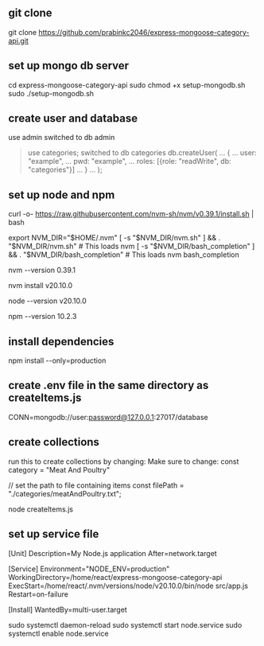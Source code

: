 ## git clone
git clone https://github.com/prabinkc2046/express-mongoose-category-api.git
## set up mongo db server
cd express-mongoose-category-api
sudo chmod +x setup-mongodb.sh 
sudo ./setup-mongodb.sh
## create user and database 
use admin
switched to db admin
> use categories;
switched to db categories
> db.createUser(
... {
... user: "example",
... pwd: "example",
... roles: [{role: "readWrite", db: "categories"}]
... }
... );

## set up node and npm
curl -o- https://raw.githubusercontent.com/nvm-sh/nvm/v0.39.1/install.sh | bash

export NVM_DIR="$HOME/.nvm"
[ -s "$NVM_DIR/nvm.sh" ] && \. "$NVM_DIR/nvm.sh"  # This loads nvm
[ -s "$NVM_DIR/bash_completion" ] && \. "$NVM_DIR/bash_completion"  # This loads nvm bash_completion

nvm --version
0.39.1

nvm install v20.10.0

node --version
v20.10.0

npm --version
10.2.3

## install dependencies
npm install --only=production



## create .env file in the same directory as createItems.js

CONN=mongodb://user:password@127.0.0.1:27017/database

## create collections
run this to create collections 
by changing:
Make sure to change:
const category = "Meat And Poultry"

// set the path to file containing items
const filePath = "./categories/meatAndPoultry.txt";

node createItems.js 
## set up service file
[Unit]
Description=My Node.js application
After=network.target

[Service]
Environment="NODE_ENV=production"
WorkingDirectory=/home/react/express-mongoose-category-api
ExecStart=/home/react/.nvm/versions/node/v20.10.0/bin/node src/app.js
Restart=on-failure

[Install]
WantedBy=multi-user.target

sudo systemctl daemon-reload 
sudo systemctl start node.service 
sudo systemctl enable node.service


